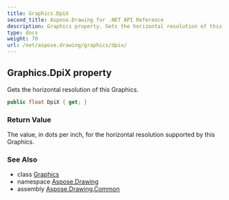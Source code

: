 ```yaml
---
title: Graphics.DpiX
second_title: Aspose.Drawing for .NET API Reference
description: Graphics property. Gets the horizontal resolution of this Graphics
type: docs
weight: 70
url: /net/aspose.drawing/graphics/dpix/
---
```

## Graphics.DpiX property

Gets the horizontal resolution of this Graphics.

```csharp
public float DpiX { get; }
```

### Return Value

The value, in dots per inch, for the horizontal resolution supported by this Graphics.

### See Also

* class [Graphics](../)
* namespace [Aspose.Drawing](../../graphics/)
* assembly [Aspose.Drawing.Common](../../../)


